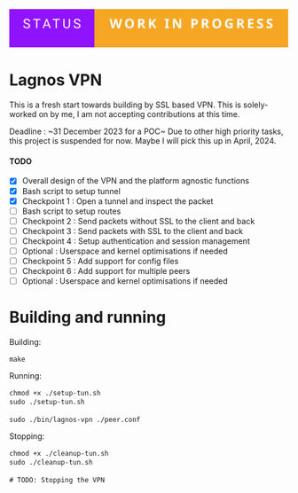 <img src="./wip.svg">

# Lagnos VPN

This is a fresh start towards building by SSL based VPN. This is solely-worked on by me, I am not accepting contributions at this time. 

Deadline : ~31 December 2023 for a POC~ Due to other high priority tasks, this project is suspended for now. Maybe I will pick this up in April, 2024.

#### TODO

- [X] Overall design of the VPN and the platform agnostic functions
- [X] Bash script to setup tunnel
- [X] Checkpoint 1 : Open a tunnel and inspect the packet
- [ ] Bash script to setup routes
- [ ] Checkpoint 2 : Send packets without SSL to the client and back
- [ ] Checkpoint 3 : Send packets with SSL to the client and back
- [ ] Checkpoint 4 : Setup authentication and session management
- [ ] Optional : Userspace and kernel optimisations if needed
- [ ] Checkpoint 5 : Add support for config files
- [ ] Checkpoint 6 : Add support for multiple peers
- [ ] Optional : Userspace and kernel optimisations if needed

# Building and running

Building:
```
make
```

Running:
```
chmod +x ./setup-tun.sh
sudo ./setup-tun.sh

sudo ./bin/lagnos-vpn ./peer.conf
```

Stopping:
```
chmod +x ./cleanup-tun.sh
sudo ./cleanup-tun.sh

# TODO: Stopping the VPN
```
